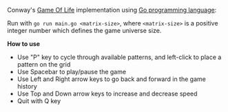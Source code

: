 Conway's [Game Of Life](https://en.wikipedia.org/wiki/Conway%27s_Game_of_Life) implementation using [Go programming language](https://en.wikipedia.org/wiki/Go_(programming_language)):

Run with `go run main.go <matrix-size>`, where `<matrix-size>` is a positive integer number which defines the game universe size.

**How to use**
* Use "P" key to cycle through available patterns, and left-click to place a pattern on the grid
* Use Spacebar to play/pause the game
* Use Left and Right arrow keys to go back and forward in the game history
* Use Top and Down arrow keys to increase and decrease speed
* Quit with Q key
